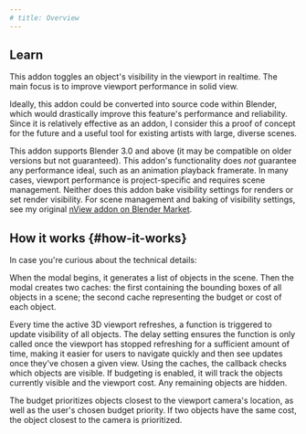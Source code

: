 ```yaml
---
# title: Overview
---
```

## Learn

This addon toggles an object's visibility in the viewport in realtime.
The main focus is to improve viewport performance in solid view.

Ideally, this addon could be converted into source code within Blender,
which would drastically improve this feature's performance and reliability.
Since it is relatively effective as an addon, I consider this a proof
of concept for the future and a useful tool for existing artists
with large, diverse scenes.

This addon supports Blender 3.0 and above (it may be compatible on older versions
but not guaranteed). This addon's functionality does _not_ guarantee
any performance ideal, such as an animation playback framerate.
In many cases, viewport performance is project-specific and requires scene management.
Neither does this addon bake visibility settings for renders or set render visibility.
For scene management and baking of visibility settings, see
my original [nView addon on Blender Market](https://blendermarket.com/products/nview).


## How it works {#how-it-works}
In case you're curious about the technical details:

When the modal begins, it generates a list of objects in the scene.
Then the modal creates two caches:
the first containing the bounding boxes of all objects in a scene;
the second cache representing the budget or cost of each object.

Every time the active 3D viewport refreshes, a function is triggered to
update visibility of all objects. The delay setting ensures the function
is only called once the viewport has stopped refreshing for a sufficient
amount of time, making it easier for users to navigate quickly and then
see updates once they've chosen a given view.
Using the caches, the callback checks which objects are visible.
If budgeting is enabled, it will track the objects currently visible
and the viewport cost. Any remaining objects are hidden.

The budget prioritizes objects closest to the viewport camera's location,
as well as the user's chosen budget priority.
If two objects have the same cost, the object closest to the camera is prioritized.